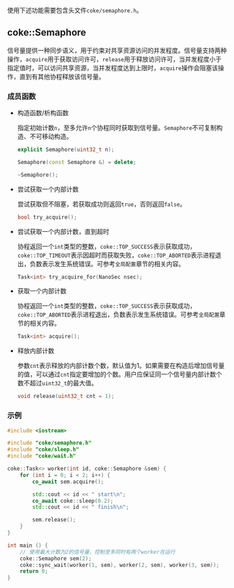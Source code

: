 使用下述功能需要包含头文件`coke/semaphore.h`。


## coke::Semaphore
信号量提供一种同步语义，用于约束对共享资源访问的并发程度。信号量支持两种操作，`acquire`用于获取访问许可，`release`用于释放访问许可，当并发程度小于指定值时，可以访问共享资源，当并发程度达到上限时，`acquire`操作会阻塞该操作，直到有其他协程释放该信号量。

### 成员函数
- 构造函数/析构函数

    指定初始计数`n`，至多允许`n`个协程同时获取到信号量。`Semaphore`不可复制构造、不可移动构造。

    ```cpp
    explicit Semaphore(uint32_t n);

    Semaphore(const Semaphore &) = delete;

    ~Semaphore();
    ```

- 尝试获取一个内部计数

    尝试获取但不阻塞，若获取成功则返回`true`，否则返回`false`。

    ```cpp
    bool try_acquire();
    ```

- 尝试获取一个内部计数，直到超时

    协程返回一个`int`类型的整数，`coke::TOP_SUCCESS`表示获取成功，`coke::TOP_TIMEOUT`表示因超时而获取失败，`coke::TOP_ABORTED`表示进程退出，负数表示发生系统错误。可参考`全局配置`章节的相关内容。

    ```cpp
    Task<int> try_acquire_for(NanoSec nsec);
    ```

- 获取一个内部计数

    协程返回一个`int`类型的整数，`coke::TOP_SUCCESS`表示获取成功，`coke::TOP_ABORTED`表示进程退出，负数表示发生系统错误。可参考`全局配置`章节的相关内容。

    ```cpp
    Task<int> acquire();
    ```

- 释放内部计数

    参数`cnt`表示释放的内部计数个数，默认值为1。如果需要在构造后增加信号量的值，可以通过`cnt`指定要增加的个数。用户应保证同一个信号量内部计数个数不超过`uint32_t`的最大值。

    ```cpp
    void release(uint32_t cnt = 1);
    ```

### 示例
```cpp
#include <iostream>

#include "coke/semaphore.h"
#include "coke/sleep.h"
#include "coke/wait.h"

coke::Task<> worker(int id, coke::Semaphore &sem) {
    for (int i = 0; i < 2; i++) {
        co_await sem.acquire();

        std::cout << id << " start\n";
        co_await coke::sleep(0.2);
        std::cout << id << " finish\n";

        sem.release();
    }
}

int main () {
    // 使用最大计数为2的信号量，控制至多同时有两个worker在运行
    coke::Semaphore sem(2);
    coke::sync_wait(worker(1, sem), worker(2, sem), worker(3, sem));
    return 0;
}
```
